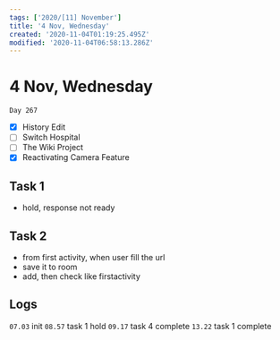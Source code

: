 ```yaml
---
tags: ['2020/[11] November']
title: '4 Nov, Wednesday'
created: '2020-11-04T01:19:25.495Z'
modified: '2020-11-04T06:58:13.286Z'
---
```


# 4 Nov, Wednesday

`Day 267`

- [x] History Edit
- [ ] Switch Hospital 
- [ ] The Wiki Project
- [x] Reactivating Camera Feature

## Task 1 
- hold, response not ready

## Task 2
- from first activity, when user fill the url 
- save it to room
- add, then check like firstactivity


## Logs
`07.03` init
`08.57` task 1 hold
`09.17` task 4 complete
`13.22` task 1 complete

